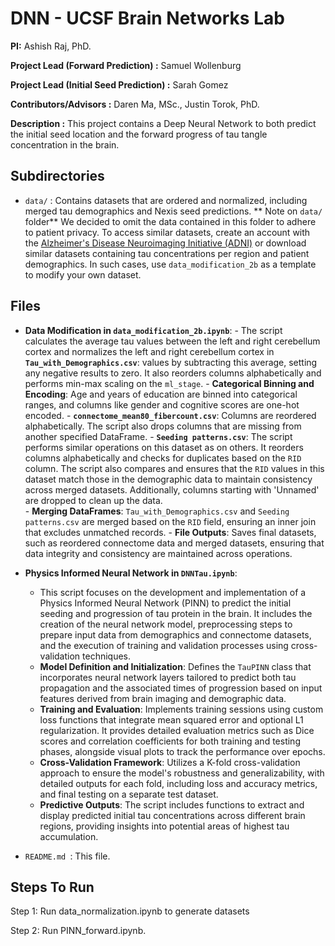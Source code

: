 # DNN - UCSF Brain Networks Lab

**PI:** Ashish Raj, PhD.

**Project Lead (Forward Prediction) :** Samuel Wollenburg

**Project Lead (Initial Seed Prediction) :** Sarah Gomez

**Contributors/Advisors :** Daren Ma, MSc.,  Justin Torok, PhD.

**Description :** This project contains a Deep Neural Network to both predict the initial seed location and the forward progress of tau tangle concentration in the brain.

## Subdirectories 

- `data/` : Contains datasets that are ordered and normalized, including merged tau demographics and Nexis seed predictions.
** Note on `data/` folder**
We decided to omit the data contained in this folder to adhere to patient privacy. To access similar datasets, create an account with the [Alzheimer's Disease Neuroimaging Initiative (ADNI)](https://adni.loni.usc.edu/) or download similar datasets containing tau concentrations per region and patient demographics. In such cases, use `data_modification_2b` as a template to modify your own dataset.


## Files

- **Data Modification in `data_modification_2b.ipynb`**:
        - The script calculates the average tau values between the left and right cerebellum cortex and normalizes the left and right cerebellum cortex in  **`Tau_with_Demographics.csv`**: values by subtracting this average, setting any negative results to zero. It also reorders columns alphabetically and performs min-max scaling on the `ml_stage`.
        - **Categorical Binning and Encoding**: Age and years of education are binned into categorical ranges, and columns like gender and cognitive scores are one-hot encoded.
         - **`connectome_mean80_fibercount.csv`**: Columns are reordered alphabetically. The script also drops columns that are missing from another specified DataFrame. 
        - **`Seeding patterns.csv`**: The script performs similar operations on this dataset as on others. It reorders columns alphabetically and checks for duplicates based on the `RID` column. The script also compares and ensures that the `RID` values in this dataset match those in the demographic data to maintain consistency across merged datasets. Additionally, columns starting with 'Unnamed' are dropped to clean up the data.        
        - **Merging DataFrames**: `Tau_with_Demographics.csv` and `Seeding patterns.csv` are merged based on the `RID` field, ensuring an inner join that excludes unmatched records.
        - **File Outputs**: Saves final datasets, such as reordered connectome data and merged datasets, ensuring that data integrity and consistency are maintained across operations.


- **Physics Informed Neural Network in `DNNTau.ipynb`**:
    - This script focuses on the development and implementation of a Physics Informed Neural Network (PINN) to predict the initial seeding and progression of tau protein in the brain. It includes the creation of the neural network model, preprocessing steps to prepare input data from demographics and connectome datasets, and the execution of training and validation processes using cross-validation techniques.
    - **Model Definition and Initialization**: Defines the `TauPINN` class that incorporates neural network layers tailored to predict both tau propagation and the associated times of progression based on input features derived from brain imaging and demographic data.
    - **Training and Evaluation**: Implements training sessions using custom loss functions that integrate mean squared error and optional L1 regularization. It provides detailed evaluation metrics such as Dice scores and correlation coefficients for both training and testing phases, alongside visual plots to track the performance over epochs.
    - **Cross-Validation Framework**: Utilizes a K-fold cross-validation approach to ensure the model's robustness and generalizability, with detailed outputs for each fold, including loss and accuracy metrics, and final testing on a separate test dataset.
    - **Predictive Outputs**: The script includes functions to extract and display predicted initial tau concentrations across different brain regions, providing insights into potential areas of highest tau accumulation.
  

- `README.md `: This file.


## Steps To Run

Step 1: Run data_normalization.ipynb to generate datasets

Step 2: Run PINN_forward.ipynb.
